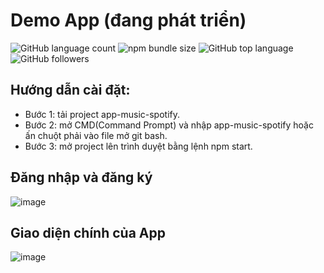 # Demo App (đang phát triển)
![GitHub language count](https://img.shields.io/github/languages/count/Caotrungthanh/app-music-spotify?color=%23e84118&label=language&logo=language)
![npm bundle size](https://img.shields.io/bundlephobia/min/npm?color=%2344bd32&label=npm)
![GitHub top language](https://img.shields.io/github/languages/top/Caotrungthanh/app-music-spotify)
![GitHub followers](https://img.shields.io/github/followers/Caotrungthanh)
## Hướng dẫn cài đặt:
 * Bước 1: tải project app-music-spotify.
 * Bước 2: mở CMD(Command Prompt) và nhập app-music-spotify hoặc ấn chuột phải vào file mở git bash.
 * Bước 3: mở project lên trình duyệt bằng lệnh npm start.
## Đăng nhập và đăng ký
![image](https://user-images.githubusercontent.com/37401313/87318474-9968e500-c552-11ea-827f-24f7555fbc46.png)
## Giao diện chính của App 
![image](https://user-images.githubusercontent.com/37401313/87318680-dd5bea00-c552-11ea-931d-592f55cc8868.png)
